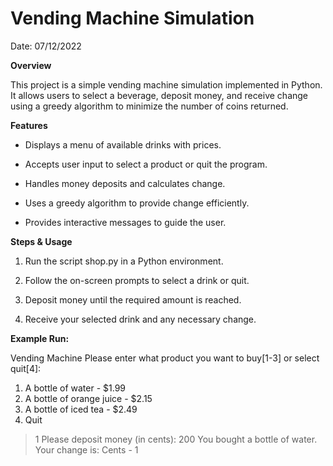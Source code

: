 # Vending Machine Simulation

Date: 07/12/2022

**Overview**

This project is a simple vending machine simulation implemented in Python. It allows users to select a beverage, deposit money, and receive change using a greedy algorithm to minimize the number of coins returned.

**Features**

- Displays a menu of available drinks with prices.

- Accepts user input to select a product or quit the program.

- Handles money deposits and calculates change.

- Uses a greedy algorithm to provide change efficiently.

- Provides interactive messages to guide the user.

**Steps & Usage**

1. Run the script shop.py in a Python environment.

2. Follow the on-screen prompts to select a drink or quit.

3. Deposit money until the required amount is reached.

4. Receive your selected drink and any necessary change.

**Example Run:**

Vending Machine
Please enter what product you want to buy[1-3] or select quit[4]:
1. A bottle of water - $1.99
2. A bottle of orange juice - $2.15
3. A bottle of iced tea - $2.49
4. Quit

> 1
Please deposit money (in cents):
> 200
You bought a bottle of water.
Your change is:
Cents - 1
